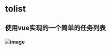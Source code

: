 # tolist
## 使用vue实现的一个简单的任务列表
### ![image](https://github.com/dusk430/vue_learning/assets/105146047/cbb8189d-02c3-4b58-955a-db8957fdbe6f)

